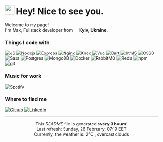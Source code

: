 <h1><img src="https://emojis.slackmojis.com/emojis/images/1531849430/4246/blob-sunglasses.gif?1531849430" width="30"/> Hey! Nice to see you.</h1>


<p>Welcome to my page! </br> I'm Max, Fullstack developer from <img src="https://cdn-icons-png.flaticon.com/512/197/197572.png" width="13"/> <b>Kyiv, Ukraine</b>.</p>
<h3>Things I code with</h3>
<p>
  <img alt="JS" src="https://img.shields.io/badge/-JS-efd81d?style=flat-square&logo=JavaScript&logoColor=white" />
  <img alt="Nodejs" src="https://img.shields.io/badge/-Nodejs-43853d?style=flat-square&logo=Node.js&logoColor=white" />
  <img alt="Express" src="https://img.shields.io/badge/-Express-000000?style=flat-square&logo=express&logoColor=white" />
  <img alt="Nginx" src="https://img.shields.io/badge/-Nginx-009137?style=flat-square&logo=nginx&logoColor=white" />
  <img alt="Knex" src="https://img.shields.io/badge/-Knex-e16426?style=flat-square&logo=Diaspora&logoColor=white" />
  <img alt="Vue" src="https://img.shields.io/badge/-Vue-4FC08D?style=flat-square&logo=vue.js&logoColor=white" />
  <img alt="Dart" src="https://img.shields.io/badge/-Dart-0175C2?style=flat-square&logo=Dart&logoColor=white" />
  <img alt="html5" src="https://img.shields.io/badge/-HTML5-E34F26?style=flat-square&logo=html5&logoColor=white" />
  <img alt="CSS3" src="https://img.shields.io/badge/-CSS3-1b84c1?style=flat-square&logo=CSS3&logoColor=white" />
  <img alt="Sass" src="https://img.shields.io/badge/-Sass-CC6699?style=flat-square&logo=sass&logoColor=white" />
  <img alt="Postgres" src="https://img.shields.io/badge/-Postgre-31648c?style=flat-square&logo=PostgreSQL&logoColor=white" />
  <img alt="MongoDB" src="https://img.shields.io/badge/-MongoDB-13aa52?style=flat-square&logo=mongodb&logoColor=white" />
  <img alt="Docker" src="https://img.shields.io/badge/-Docker-46a2f1?style=flat-square&logo=docker&logoColor=white" />
  <img alt="RabbitMQ" src="https://img.shields.io/badge/-RabbitMQ-FF6600?style=flat-square&logo=RabbitMQ&logoColor=white" />
  <img alt="Redis" src="https://img.shields.io/badge/-Redis-DC382D?style=flat-square&logo=Redis&logoColor=white" />
  <img alt="npm" src="https://img.shields.io/badge/-NPM-CB3837?style=flat-square&logo=npm&logoColor=white" />
  <img alt="git" src="https://img.shields.io/badge/-Git-F05032?style=flat-square&logo=git&logoColor=white" />
</p>

<h3>Music for work</h3>

[![Spotify](https://maksim-vovk.vercel.app/api/spotify)](https://open.spotify.com/user/btec08ln9emlbdoe6bcpftrjr)

<h3>Where to find me</h3>
<p><a href="https://github.com/MaksimVovk" target="_blank"><img alt="Github" src="https://img.shields.io/badge/GitHub-%2312100E.svg?&style=for-the-badge&logo=Github&logoColor=white" /></a> <a href="https://www.linkedin.com/in/maksimvovk1995" target="_blank"><img alt="LinkedIn" src="https://img.shields.io/badge/linkedin-%230077B5.svg?&style=for-the-badge&logo=linkedin&logoColor=white" /></a>
</p>

------------
<p align="center">This <i>README</i> file is generated <b>every 3 hours</b>!</br>Last refresh: Sunday, 26 February, 07:19 EET<br />Currently, the weather is: 2°C , overcast clouds<br /></p>
